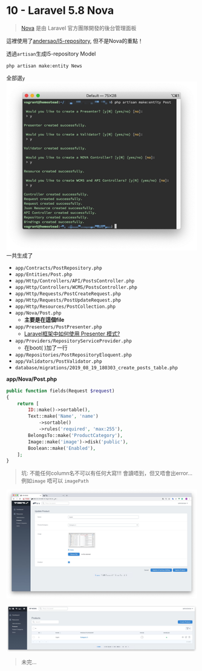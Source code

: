 # 10 - Laravel 5.8 Nova

> [Nova](https://nova.laravel.com/) 是由 Laravel 官方團隊開發的後台管理面板

這裡使用了[andersao/l5-repository](https://github.com/andersao/l5-repository), 但不是Nova的重點！

透過`artisan`生成l5-repository Model
```shell
php artisan make:entity News
```

全部選`y`
![](media/15662090288192.jpg)
一共生成了

* `app/Contracts/PostRepository.php`
* `app/Entities/Post.php`
* `app/Http/Controllers/API/PostsController.php`
* `app/Http/Controllers/WCMS/PostsController.php`
* `app/Http/Requests/PostCreateRequest.php`
* `app/Http/Requests/PostUpdateRequest.php`
* `app/Http/Resources/PostCollection.php`
* `app/Nova/Post.php`
    * **主要是在這個file**
* `app/Presenters/PostPresenter.php`
    * [Laravel框架中如何使用 Presenter 模式?](https://juejin.im/post/5b2e11c9e51d45588a7dc1a4)
* `app/Providers/RepositoryServiceProvider.php` 
    * 在boot( )加了一行
* `app/Repositories/PostRepositoryEloquent.php`
* `app/Validators/PostValidator.php`
* `database/migrations/2019_08_19_180303_create_posts_table.php`




**app/Nova/Post.php**
```php
public function fields(Request $request)
{
    return [
        ID::make()->sortable(),
        Text::make('Name', 'name')
            ->sortable()
            ->rules('required', 'max:255'),
        BelongsTo::make('ProductCategory'),
        Image::make('image')->disk('public'),
        Boolean::make('Enabled'),
    ];
}
```

> 坑: 不能任何column名不可以有任何大寫!!! 會讀唔到，但又唔會出error...
> 例如`image` 唔可以 `imagePath`

![](media/15662099729059.jpg)

![](media/15662100106506.jpg)

> 未完...
